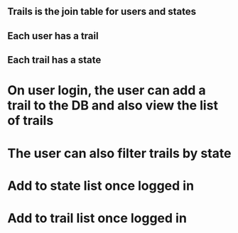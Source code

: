 ## Trails is the join table for users and states

## Each user has a trail 
## Each trail has a state 

# On user login, the user can add a trail to the DB and also view the list of trails 
# The user can also filter trails by state 


# Add to state list once logged in
# Add to trail list once logged in